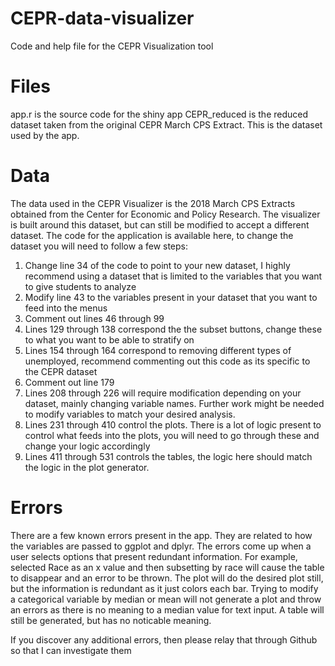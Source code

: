 # CEPR-data-visualizer
Code and help file for the CEPR Visualization tool

# Files
app.r is the source code for the shiny app
CEPR_reduced is the reduced dataset taken from the original CEPR March CPS Extract.  This is the dataset used by the app.

# Data
The data used in the CEPR Visualizer is the 2018 March CPS Extracts obtained from the Center for Economic and Policy Research.  The visualizer is built around this dataset, but can still be modified to accept a different dataset.  The code for the application is available here, to change the dataset you will need to follow a few steps:
1. Change line 34 of the code to point to your new dataset, I highly recommend using a dataset that is limited to the variables that you want to give students to analyze
2. Modify line 43 to the variables present in your dataset that you want to feed into the menus
3. Comment out lines 46 through 99
4. Lines 129 through 138 correspond the the subset buttons, change these to what you want to be able to stratify on
5. Lines 154 through 164 correspond to removing different types of unemployed, recommend commenting out this code as its specific to the CEPR dataset
6. Comment out line 179
7. Lines 208 through 226 will require modification depending on your dataset, mainly changing variable names. Further work might be needed to modify variables to match your desired analysis.
8. Lines 231 through 410 control the plots.  There is a lot of logic present to control what feeds into the plots, you will need to go through these and change your logic accordingly
9. Lines 411 through 531 controls the tables, the logic here should match the logic in the plot generator.

# Errors
There are a few known errors present in the app. They are related to how the variables are passed to ggplot and dplyr. The errors come up when a user selects options that present redundant information.  For example, selected Race as an x value and then subsetting by race will cause the table to disappear and an error to be thrown.  The plot will do the desired plot still, but the information is redundant as it just colors each bar.  Trying to modify a categorical variable by median or mean will not generate a plot and throw an errors as there is no meaning to a median value for text input.  A table will still be generated, but has no noticable meaning.

If you discover any additional errors, then please relay that through Github so that I can investigate them
